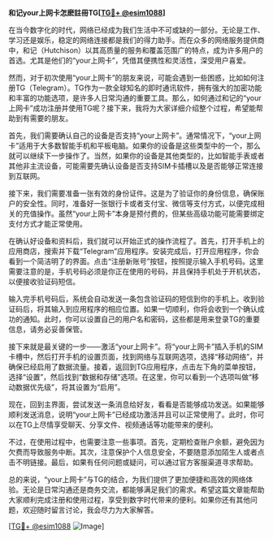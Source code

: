 **和记your上网卡怎麽註冊TG[[TG💪+ @esim1088](https://t.me/s/esim1088)]**

在当今数字化的时代，网络已经成为我们生活中不可或缺的一部分。无论是工作、学习还是娱乐，稳定的网络连接都是我们的得力助手。而在众多的网络服务提供商中，和记（Hutchison）以其高质量的服务和覆盖范围广的特点，成为许多用户的首选。尤其是他们的“your上网卡”，凭借其便携性和灵活性，深受用户喜爱。

然而，对于初次使用“your上网卡”的朋友来说，可能会遇到一些困惑，比如如何注册TG（Telegram）。TG作为一款全球知名的即时通讯软件，拥有强大的加密功能和丰富的功能选项，是许多人日常沟通的重要工具。那么，如何通过和记的“your上网卡”成功注册并使用TG呢？接下来，我将为大家详细介绍整个过程，希望能帮助到有需要的朋友。

首先，我们需要确认自己的设备是否支持“your上网卡”。通常情况下，“your上网卡”适用于大多数智能手机和平板电脑。如果你的设备是这些类型中的一个，那么就可以继续下一步操作了。当然，如果你的设备是其他类型的，比如智能手表或者其他非主流设备，可能需要先确认设备是否支持SIM卡插槽以及是否能够正常连接到互联网。

接下来，我们需要准备一张有效的身份证件。这是为了验证你的身份信息，确保账户的安全性。同时，准备好一张银行卡或者支付宝、微信等支付方式，以便完成相关的充值操作。虽然“your上网卡”本身是预付费的，但某些高级功能可能需要绑定支付方式才能正常使用。

在确认好设备和资料后，我们就可以开始正式的操作流程了。首先，打开手机上的应用商店，搜索并下载“Telegram”应用程序。安装完成后，打开应用程序，你会看到一个简洁明了的界面。点击“注册新账号”按钮，按照提示输入手机号码。这里需要注意的是，手机号码必须是你正在使用的号码，并且保持手机处于开机状态，以便接收验证码短信。

输入完手机号码后，系统会自动发送一条包含验证码的短信到你的手机上。收到验证码后，将其输入到应用程序的相应位置。如果一切顺利，你将会收到一个确认成功的通知。此时，你可以设置自己的用户名和密码，这些都是用来登录TG的重要信息，请务必妥善保管。

接下来就是最关键的一步——激活“your上网卡”。将“your上网卡”插入手机的SIM卡槽中，然后打开手机的设置页面，找到网络与互联网选项，选择“移动网络”，并确保已经启用了数据流量。接着，返回到TG应用程序，点击左下角的菜单按钮，选择“设置”，然后找到“数据和存储”选项。在这里，你可以看到一个选项叫做“移动数据优先级”，将其设置为“启用”。

现在，回到主界面，尝试发送一条消息给好友，看看是否能够成功发送。如果能够顺利发送消息，说明“your上网卡”已经成功激活并且可以正常使用了。此时，你可以在TG上尽情享受聊天、分享文件、视频通话等功能带来的便利。

不过，在使用过程中，也需要注意一些事项。首先，定期检查账户余额，避免因为欠费而导致服务中断。其次，注意保护个人信息安全，不要随意添加陌生人或者点击不明链接。最后，如果有任何问题或疑问，可以通过官方客服渠道寻求帮助。

总的来说，“your上网卡”与TG的结合，为我们提供了更加便捷和高效的网络体验。无论是日常沟通还是商务交流，都能够满足我们的需求。希望这篇文章能帮助大家顺利完成注册和使用过程，享受到数字时代带来的便利。如果你还有其他问题，欢迎随时留言讨论，我会尽力为大家解答。

[[TG💪+ @esim1088](https://t.me/s/esim1088) ![Image](https://i.postimg.cc/4NQfJmqS/Snipaste-2025-05-13-00-14-12.png)]